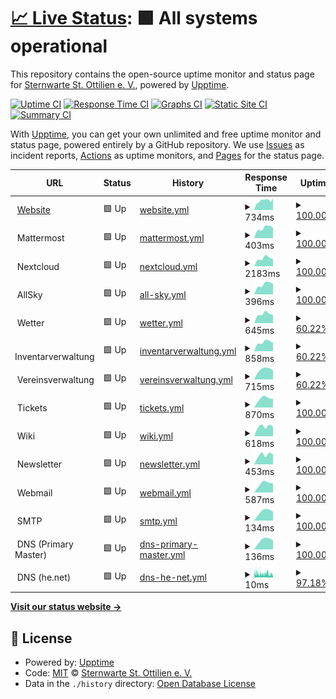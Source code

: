# [📈 Live Status](https://status.sternwarte-ottilien.de): <!--live status--> **🟩 All systems operational**

This repository contains the open-source uptime monitor and status page for [Sternwarte St. Ottilien e. V.](https://sternwarte-ottilien.de), powered by [Upptime](https://github.com/upptime/upptime).

[![Uptime CI](https://github.com/Sternwarte-St-Ottilien-e-V/status/workflows/Uptime%20CI/badge.svg)](https://github.com/Sternwarte-St-Ottilien-e-V/status/actions?query=workflow%3A%22Uptime+CI%22)
[![Response Time CI](https://github.com/Sternwarte-St-Ottilien-e-V/status/workflows/Response%20Time%20CI/badge.svg)](https://github.com/Sternwarte-St-Ottilien-e-V/status/actions?query=workflow%3A%22Response+Time+CI%22)
[![Graphs CI](https://github.com/Sternwarte-St-Ottilien-e-V/status/workflows/Graphs%20CI/badge.svg)](https://github.com/Sternwarte-St-Ottilien-e-V/status/actions?query=workflow%3A%22Graphs+CI%22)
[![Static Site CI](https://github.com/Sternwarte-St-Ottilien-e-V/status/workflows/Static%20Site%20CI/badge.svg)](https://github.com/Sternwarte-St-Ottilien-e-V/status/actions?query=workflow%3A%22Static+Site+CI%22)
[![Summary CI](https://github.com/Sternwarte-St-Ottilien-e-V/status/workflows/Summary%20CI/badge.svg)](https://github.com/Sternwarte-St-Ottilien-e-V/status/actions?query=workflow%3A%22Summary+CI%22)

With [Upptime](https://upptime.js.org), you can get your own unlimited and free uptime monitor and status page, powered entirely by a GitHub repository. We use [Issues](https://github.com/Sternwarte-St-Ottilien-e-V/status/issues) as incident reports, [Actions](https://github.com/Sternwarte-St-Ottilien-e-V/status/actions) as uptime monitors, and [Pages](https://status.sternwarte-ottilien.de) for the status page.

<!--start: status pages-->
<!-- This summary is generated by Upptime (https://github.com/upptime/upptime) -->
<!-- Do not edit this manually, your changes will be overwritten -->
<!-- prettier-ignore -->
| URL | Status | History | Response Time | Uptime |
| --- | ------ | ------- | ------------- | ------ |
| <img alt="" src="https://icons.duckduckgo.com/ip3/sternwarte-ottilien.de.ico" height="13"> [Website](https://sternwarte-ottilien.de) | 🟩 Up | [website.yml](https://github.com/Sternwarte-St-Ottilien-e-V/status/commits/HEAD/history/website.yml) | <details><summary><img alt="Response time graph" src="./graphs/website/response-time-week.png" height="20"> 734ms</summary><br><a href="https://status.sternwarte-ottilien.de/history/website"><img alt="Response time 906" src="https://img.shields.io/endpoint?url=https%3A%2F%2Fraw.githubusercontent.com%2FSternwarte-St-Ottilien-e-V%2Fstatus%2FHEAD%2Fapi%2Fwebsite%2Fresponse-time.json"></a><br><a href="https://status.sternwarte-ottilien.de/history/website"><img alt="24-hour response time 906" src="https://img.shields.io/endpoint?url=https%3A%2F%2Fraw.githubusercontent.com%2FSternwarte-St-Ottilien-e-V%2Fstatus%2FHEAD%2Fapi%2Fwebsite%2Fresponse-time-day.json"></a><br><a href="https://status.sternwarte-ottilien.de/history/website"><img alt="7-day response time 734" src="https://img.shields.io/endpoint?url=https%3A%2F%2Fraw.githubusercontent.com%2FSternwarte-St-Ottilien-e-V%2Fstatus%2FHEAD%2Fapi%2Fwebsite%2Fresponse-time-week.json"></a><br><a href="https://status.sternwarte-ottilien.de/history/website"><img alt="30-day response time 696" src="https://img.shields.io/endpoint?url=https%3A%2F%2Fraw.githubusercontent.com%2FSternwarte-St-Ottilien-e-V%2Fstatus%2FHEAD%2Fapi%2Fwebsite%2Fresponse-time-month.json"></a><br><a href="https://status.sternwarte-ottilien.de/history/website"><img alt="1-year response time 900" src="https://img.shields.io/endpoint?url=https%3A%2F%2Fraw.githubusercontent.com%2FSternwarte-St-Ottilien-e-V%2Fstatus%2FHEAD%2Fapi%2Fwebsite%2Fresponse-time-year.json"></a></details> | <details><summary><a href="https://status.sternwarte-ottilien.de/history/website">100.00%</a></summary><a href="https://status.sternwarte-ottilien.de/history/website"><img alt="All-time uptime 99.98%" src="https://img.shields.io/endpoint?url=https%3A%2F%2Fraw.githubusercontent.com%2FSternwarte-St-Ottilien-e-V%2Fstatus%2FHEAD%2Fapi%2Fwebsite%2Fuptime.json"></a><br><a href="https://status.sternwarte-ottilien.de/history/website"><img alt="24-hour uptime 100.00%" src="https://img.shields.io/endpoint?url=https%3A%2F%2Fraw.githubusercontent.com%2FSternwarte-St-Ottilien-e-V%2Fstatus%2FHEAD%2Fapi%2Fwebsite%2Fuptime-day.json"></a><br><a href="https://status.sternwarte-ottilien.de/history/website"><img alt="7-day uptime 100.00%" src="https://img.shields.io/endpoint?url=https%3A%2F%2Fraw.githubusercontent.com%2FSternwarte-St-Ottilien-e-V%2Fstatus%2FHEAD%2Fapi%2Fwebsite%2Fuptime-week.json"></a><br><a href="https://status.sternwarte-ottilien.de/history/website"><img alt="30-day uptime 100.00%" src="https://img.shields.io/endpoint?url=https%3A%2F%2Fraw.githubusercontent.com%2FSternwarte-St-Ottilien-e-V%2Fstatus%2FHEAD%2Fapi%2Fwebsite%2Fuptime-month.json"></a><br><a href="https://status.sternwarte-ottilien.de/history/website"><img alt="1-year uptime 99.97%" src="https://img.shields.io/endpoint?url=https%3A%2F%2Fraw.githubusercontent.com%2FSternwarte-St-Ottilien-e-V%2Fstatus%2FHEAD%2Fapi%2Fwebsite%2Fuptime-year.json"></a></details>
| <img alt="" src="https://icons.duckduckgo.com/ip3/null.ico" height="13"> Mattermost | 🟩 Up | [mattermost.yml](https://github.com/Sternwarte-St-Ottilien-e-V/status/commits/HEAD/history/mattermost.yml) | <details><summary><img alt="Response time graph" src="./graphs/mattermost/response-time-week.png" height="20"> 403ms</summary><br><a href="https://status.sternwarte-ottilien.de/history/mattermost"><img alt="Response time 498" src="https://img.shields.io/endpoint?url=https%3A%2F%2Fraw.githubusercontent.com%2FSternwarte-St-Ottilien-e-V%2Fstatus%2FHEAD%2Fapi%2Fmattermost%2Fresponse-time.json"></a><br><a href="https://status.sternwarte-ottilien.de/history/mattermost"><img alt="24-hour response time 0" src="https://img.shields.io/endpoint?url=https%3A%2F%2Fraw.githubusercontent.com%2FSternwarte-St-Ottilien-e-V%2Fstatus%2FHEAD%2Fapi%2Fmattermost%2Fresponse-time-day.json"></a><br><a href="https://status.sternwarte-ottilien.de/history/mattermost"><img alt="7-day response time 403" src="https://img.shields.io/endpoint?url=https%3A%2F%2Fraw.githubusercontent.com%2FSternwarte-St-Ottilien-e-V%2Fstatus%2FHEAD%2Fapi%2Fmattermost%2Fresponse-time-week.json"></a><br><a href="https://status.sternwarte-ottilien.de/history/mattermost"><img alt="30-day response time 431" src="https://img.shields.io/endpoint?url=https%3A%2F%2Fraw.githubusercontent.com%2FSternwarte-St-Ottilien-e-V%2Fstatus%2FHEAD%2Fapi%2Fmattermost%2Fresponse-time-month.json"></a><br><a href="https://status.sternwarte-ottilien.de/history/mattermost"><img alt="1-year response time 498" src="https://img.shields.io/endpoint?url=https%3A%2F%2Fraw.githubusercontent.com%2FSternwarte-St-Ottilien-e-V%2Fstatus%2FHEAD%2Fapi%2Fmattermost%2Fresponse-time-year.json"></a></details> | <details><summary><a href="https://status.sternwarte-ottilien.de/history/mattermost">100.00%</a></summary><a href="https://status.sternwarte-ottilien.de/history/mattermost"><img alt="All-time uptime 99.93%" src="https://img.shields.io/endpoint?url=https%3A%2F%2Fraw.githubusercontent.com%2FSternwarte-St-Ottilien-e-V%2Fstatus%2FHEAD%2Fapi%2Fmattermost%2Fuptime.json"></a><br><a href="https://status.sternwarte-ottilien.de/history/mattermost"><img alt="24-hour uptime 100.00%" src="https://img.shields.io/endpoint?url=https%3A%2F%2Fraw.githubusercontent.com%2FSternwarte-St-Ottilien-e-V%2Fstatus%2FHEAD%2Fapi%2Fmattermost%2Fuptime-day.json"></a><br><a href="https://status.sternwarte-ottilien.de/history/mattermost"><img alt="7-day uptime 100.00%" src="https://img.shields.io/endpoint?url=https%3A%2F%2Fraw.githubusercontent.com%2FSternwarte-St-Ottilien-e-V%2Fstatus%2FHEAD%2Fapi%2Fmattermost%2Fuptime-week.json"></a><br><a href="https://status.sternwarte-ottilien.de/history/mattermost"><img alt="30-day uptime 100.00%" src="https://img.shields.io/endpoint?url=https%3A%2F%2Fraw.githubusercontent.com%2FSternwarte-St-Ottilien-e-V%2Fstatus%2FHEAD%2Fapi%2Fmattermost%2Fuptime-month.json"></a><br><a href="https://status.sternwarte-ottilien.de/history/mattermost"><img alt="1-year uptime 99.93%" src="https://img.shields.io/endpoint?url=https%3A%2F%2Fraw.githubusercontent.com%2FSternwarte-St-Ottilien-e-V%2Fstatus%2FHEAD%2Fapi%2Fmattermost%2Fuptime-year.json"></a></details>
| <img alt="" src="https://icons.duckduckgo.com/ip3/null.ico" height="13"> Nextcloud | 🟩 Up | [nextcloud.yml](https://github.com/Sternwarte-St-Ottilien-e-V/status/commits/HEAD/history/nextcloud.yml) | <details><summary><img alt="Response time graph" src="./graphs/nextcloud/response-time-week.png" height="20"> 2183ms</summary><br><a href="https://status.sternwarte-ottilien.de/history/nextcloud"><img alt="Response time 2385" src="https://img.shields.io/endpoint?url=https%3A%2F%2Fraw.githubusercontent.com%2FSternwarte-St-Ottilien-e-V%2Fstatus%2FHEAD%2Fapi%2Fnextcloud%2Fresponse-time.json"></a><br><a href="https://status.sternwarte-ottilien.de/history/nextcloud"><img alt="24-hour response time 0" src="https://img.shields.io/endpoint?url=https%3A%2F%2Fraw.githubusercontent.com%2FSternwarte-St-Ottilien-e-V%2Fstatus%2FHEAD%2Fapi%2Fnextcloud%2Fresponse-time-day.json"></a><br><a href="https://status.sternwarte-ottilien.de/history/nextcloud"><img alt="7-day response time 2183" src="https://img.shields.io/endpoint?url=https%3A%2F%2Fraw.githubusercontent.com%2FSternwarte-St-Ottilien-e-V%2Fstatus%2FHEAD%2Fapi%2Fnextcloud%2Fresponse-time-week.json"></a><br><a href="https://status.sternwarte-ottilien.de/history/nextcloud"><img alt="30-day response time 2049" src="https://img.shields.io/endpoint?url=https%3A%2F%2Fraw.githubusercontent.com%2FSternwarte-St-Ottilien-e-V%2Fstatus%2FHEAD%2Fapi%2Fnextcloud%2Fresponse-time-month.json"></a><br><a href="https://status.sternwarte-ottilien.de/history/nextcloud"><img alt="1-year response time 2362" src="https://img.shields.io/endpoint?url=https%3A%2F%2Fraw.githubusercontent.com%2FSternwarte-St-Ottilien-e-V%2Fstatus%2FHEAD%2Fapi%2Fnextcloud%2Fresponse-time-year.json"></a></details> | <details><summary><a href="https://status.sternwarte-ottilien.de/history/nextcloud">100.00%</a></summary><a href="https://status.sternwarte-ottilien.de/history/nextcloud"><img alt="All-time uptime 99.60%" src="https://img.shields.io/endpoint?url=https%3A%2F%2Fraw.githubusercontent.com%2FSternwarte-St-Ottilien-e-V%2Fstatus%2FHEAD%2Fapi%2Fnextcloud%2Fuptime.json"></a><br><a href="https://status.sternwarte-ottilien.de/history/nextcloud"><img alt="24-hour uptime 100.00%" src="https://img.shields.io/endpoint?url=https%3A%2F%2Fraw.githubusercontent.com%2FSternwarte-St-Ottilien-e-V%2Fstatus%2FHEAD%2Fapi%2Fnextcloud%2Fuptime-day.json"></a><br><a href="https://status.sternwarte-ottilien.de/history/nextcloud"><img alt="7-day uptime 100.00%" src="https://img.shields.io/endpoint?url=https%3A%2F%2Fraw.githubusercontent.com%2FSternwarte-St-Ottilien-e-V%2Fstatus%2FHEAD%2Fapi%2Fnextcloud%2Fuptime-week.json"></a><br><a href="https://status.sternwarte-ottilien.de/history/nextcloud"><img alt="30-day uptime 100.00%" src="https://img.shields.io/endpoint?url=https%3A%2F%2Fraw.githubusercontent.com%2FSternwarte-St-Ottilien-e-V%2Fstatus%2FHEAD%2Fapi%2Fnextcloud%2Fuptime-month.json"></a><br><a href="https://status.sternwarte-ottilien.de/history/nextcloud"><img alt="1-year uptime 99.70%" src="https://img.shields.io/endpoint?url=https%3A%2F%2Fraw.githubusercontent.com%2FSternwarte-St-Ottilien-e-V%2Fstatus%2FHEAD%2Fapi%2Fnextcloud%2Fuptime-year.json"></a></details>
| <img alt="" src="https://icons.duckduckgo.com/ip3/null.ico" height="13"> AllSky | 🟩 Up | [all-sky.yml](https://github.com/Sternwarte-St-Ottilien-e-V/status/commits/HEAD/history/all-sky.yml) | <details><summary><img alt="Response time graph" src="./graphs/all-sky/response-time-week.png" height="20"> 396ms</summary><br><a href="https://status.sternwarte-ottilien.de/history/all-sky"><img alt="Response time 449" src="https://img.shields.io/endpoint?url=https%3A%2F%2Fraw.githubusercontent.com%2FSternwarte-St-Ottilien-e-V%2Fstatus%2FHEAD%2Fapi%2Fall-sky%2Fresponse-time.json"></a><br><a href="https://status.sternwarte-ottilien.de/history/all-sky"><img alt="24-hour response time 0" src="https://img.shields.io/endpoint?url=https%3A%2F%2Fraw.githubusercontent.com%2FSternwarte-St-Ottilien-e-V%2Fstatus%2FHEAD%2Fapi%2Fall-sky%2Fresponse-time-day.json"></a><br><a href="https://status.sternwarte-ottilien.de/history/all-sky"><img alt="7-day response time 396" src="https://img.shields.io/endpoint?url=https%3A%2F%2Fraw.githubusercontent.com%2FSternwarte-St-Ottilien-e-V%2Fstatus%2FHEAD%2Fapi%2Fall-sky%2Fresponse-time-week.json"></a><br><a href="https://status.sternwarte-ottilien.de/history/all-sky"><img alt="30-day response time 428" src="https://img.shields.io/endpoint?url=https%3A%2F%2Fraw.githubusercontent.com%2FSternwarte-St-Ottilien-e-V%2Fstatus%2FHEAD%2Fapi%2Fall-sky%2Fresponse-time-month.json"></a><br><a href="https://status.sternwarte-ottilien.de/history/all-sky"><img alt="1-year response time 449" src="https://img.shields.io/endpoint?url=https%3A%2F%2Fraw.githubusercontent.com%2FSternwarte-St-Ottilien-e-V%2Fstatus%2FHEAD%2Fapi%2Fall-sky%2Fresponse-time-year.json"></a></details> | <details><summary><a href="https://status.sternwarte-ottilien.de/history/all-sky">100.00%</a></summary><a href="https://status.sternwarte-ottilien.de/history/all-sky"><img alt="All-time uptime 99.98%" src="https://img.shields.io/endpoint?url=https%3A%2F%2Fraw.githubusercontent.com%2FSternwarte-St-Ottilien-e-V%2Fstatus%2FHEAD%2Fapi%2Fall-sky%2Fuptime.json"></a><br><a href="https://status.sternwarte-ottilien.de/history/all-sky"><img alt="24-hour uptime 100.00%" src="https://img.shields.io/endpoint?url=https%3A%2F%2Fraw.githubusercontent.com%2FSternwarte-St-Ottilien-e-V%2Fstatus%2FHEAD%2Fapi%2Fall-sky%2Fuptime-day.json"></a><br><a href="https://status.sternwarte-ottilien.de/history/all-sky"><img alt="7-day uptime 100.00%" src="https://img.shields.io/endpoint?url=https%3A%2F%2Fraw.githubusercontent.com%2FSternwarte-St-Ottilien-e-V%2Fstatus%2FHEAD%2Fapi%2Fall-sky%2Fuptime-week.json"></a><br><a href="https://status.sternwarte-ottilien.de/history/all-sky"><img alt="30-day uptime 100.00%" src="https://img.shields.io/endpoint?url=https%3A%2F%2Fraw.githubusercontent.com%2FSternwarte-St-Ottilien-e-V%2Fstatus%2FHEAD%2Fapi%2Fall-sky%2Fuptime-month.json"></a><br><a href="https://status.sternwarte-ottilien.de/history/all-sky"><img alt="1-year uptime 99.97%" src="https://img.shields.io/endpoint?url=https%3A%2F%2Fraw.githubusercontent.com%2FSternwarte-St-Ottilien-e-V%2Fstatus%2FHEAD%2Fapi%2Fall-sky%2Fuptime-year.json"></a></details>
| <img alt="" src="https://icons.duckduckgo.com/ip3/null.ico" height="13"> Wetter | 🟩 Up | [wetter.yml](https://github.com/Sternwarte-St-Ottilien-e-V/status/commits/HEAD/history/wetter.yml) | <details><summary><img alt="Response time graph" src="./graphs/wetter/response-time-week.png" height="20"> 645ms</summary><br><a href="https://status.sternwarte-ottilien.de/history/wetter"><img alt="Response time 594" src="https://img.shields.io/endpoint?url=https%3A%2F%2Fraw.githubusercontent.com%2FSternwarte-St-Ottilien-e-V%2Fstatus%2FHEAD%2Fapi%2Fwetter%2Fresponse-time.json"></a><br><a href="https://status.sternwarte-ottilien.de/history/wetter"><img alt="24-hour response time 0" src="https://img.shields.io/endpoint?url=https%3A%2F%2Fraw.githubusercontent.com%2FSternwarte-St-Ottilien-e-V%2Fstatus%2FHEAD%2Fapi%2Fwetter%2Fresponse-time-day.json"></a><br><a href="https://status.sternwarte-ottilien.de/history/wetter"><img alt="7-day response time 645" src="https://img.shields.io/endpoint?url=https%3A%2F%2Fraw.githubusercontent.com%2FSternwarte-St-Ottilien-e-V%2Fstatus%2FHEAD%2Fapi%2Fwetter%2Fresponse-time-week.json"></a><br><a href="https://status.sternwarte-ottilien.de/history/wetter"><img alt="30-day response time 691" src="https://img.shields.io/endpoint?url=https%3A%2F%2Fraw.githubusercontent.com%2FSternwarte-St-Ottilien-e-V%2Fstatus%2FHEAD%2Fapi%2Fwetter%2Fresponse-time-month.json"></a><br><a href="https://status.sternwarte-ottilien.de/history/wetter"><img alt="1-year response time 668" src="https://img.shields.io/endpoint?url=https%3A%2F%2Fraw.githubusercontent.com%2FSternwarte-St-Ottilien-e-V%2Fstatus%2FHEAD%2Fapi%2Fwetter%2Fresponse-time-year.json"></a></details> | <details><summary><a href="https://status.sternwarte-ottilien.de/history/wetter">60.22%</a></summary><a href="https://status.sternwarte-ottilien.de/history/wetter"><img alt="All-time uptime 99.50%" src="https://img.shields.io/endpoint?url=https%3A%2F%2Fraw.githubusercontent.com%2FSternwarte-St-Ottilien-e-V%2Fstatus%2FHEAD%2Fapi%2Fwetter%2Fuptime.json"></a><br><a href="https://status.sternwarte-ottilien.de/history/wetter"><img alt="24-hour uptime 0.00%" src="https://img.shields.io/endpoint?url=https%3A%2F%2Fraw.githubusercontent.com%2FSternwarte-St-Ottilien-e-V%2Fstatus%2FHEAD%2Fapi%2Fwetter%2Fuptime-day.json"></a><br><a href="https://status.sternwarte-ottilien.de/history/wetter"><img alt="7-day uptime 60.22%" src="https://img.shields.io/endpoint?url=https%3A%2F%2Fraw.githubusercontent.com%2FSternwarte-St-Ottilien-e-V%2Fstatus%2FHEAD%2Fapi%2Fwetter%2Fuptime-week.json"></a><br><a href="https://status.sternwarte-ottilien.de/history/wetter"><img alt="30-day uptime 90.85%" src="https://img.shields.io/endpoint?url=https%3A%2F%2Fraw.githubusercontent.com%2FSternwarte-St-Ottilien-e-V%2Fstatus%2FHEAD%2Fapi%2Fwetter%2Fuptime-month.json"></a><br><a href="https://status.sternwarte-ottilien.de/history/wetter"><img alt="1-year uptime 99.21%" src="https://img.shields.io/endpoint?url=https%3A%2F%2Fraw.githubusercontent.com%2FSternwarte-St-Ottilien-e-V%2Fstatus%2FHEAD%2Fapi%2Fwetter%2Fuptime-year.json"></a></details>
| <img alt="" src="https://icons.duckduckgo.com/ip3/null.ico" height="13"> Inventarverwaltung | 🟩 Up | [inventarverwaltung.yml](https://github.com/Sternwarte-St-Ottilien-e-V/status/commits/HEAD/history/inventarverwaltung.yml) | <details><summary><img alt="Response time graph" src="./graphs/inventarverwaltung/response-time-week.png" height="20"> 858ms</summary><br><a href="https://status.sternwarte-ottilien.de/history/inventarverwaltung"><img alt="Response time 1249" src="https://img.shields.io/endpoint?url=https%3A%2F%2Fraw.githubusercontent.com%2FSternwarte-St-Ottilien-e-V%2Fstatus%2FHEAD%2Fapi%2Finventarverwaltung%2Fresponse-time.json"></a><br><a href="https://status.sternwarte-ottilien.de/history/inventarverwaltung"><img alt="24-hour response time 0" src="https://img.shields.io/endpoint?url=https%3A%2F%2Fraw.githubusercontent.com%2FSternwarte-St-Ottilien-e-V%2Fstatus%2FHEAD%2Fapi%2Finventarverwaltung%2Fresponse-time-day.json"></a><br><a href="https://status.sternwarte-ottilien.de/history/inventarverwaltung"><img alt="7-day response time 858" src="https://img.shields.io/endpoint?url=https%3A%2F%2Fraw.githubusercontent.com%2FSternwarte-St-Ottilien-e-V%2Fstatus%2FHEAD%2Fapi%2Finventarverwaltung%2Fresponse-time-week.json"></a><br><a href="https://status.sternwarte-ottilien.de/history/inventarverwaltung"><img alt="30-day response time 869" src="https://img.shields.io/endpoint?url=https%3A%2F%2Fraw.githubusercontent.com%2FSternwarte-St-Ottilien-e-V%2Fstatus%2FHEAD%2Fapi%2Finventarverwaltung%2Fresponse-time-month.json"></a><br><a href="https://status.sternwarte-ottilien.de/history/inventarverwaltung"><img alt="1-year response time 1176" src="https://img.shields.io/endpoint?url=https%3A%2F%2Fraw.githubusercontent.com%2FSternwarte-St-Ottilien-e-V%2Fstatus%2FHEAD%2Fapi%2Finventarverwaltung%2Fresponse-time-year.json"></a></details> | <details><summary><a href="https://status.sternwarte-ottilien.de/history/inventarverwaltung">60.22%</a></summary><a href="https://status.sternwarte-ottilien.de/history/inventarverwaltung"><img alt="All-time uptime 99.29%" src="https://img.shields.io/endpoint?url=https%3A%2F%2Fraw.githubusercontent.com%2FSternwarte-St-Ottilien-e-V%2Fstatus%2FHEAD%2Fapi%2Finventarverwaltung%2Fuptime.json"></a><br><a href="https://status.sternwarte-ottilien.de/history/inventarverwaltung"><img alt="24-hour uptime 0.00%" src="https://img.shields.io/endpoint?url=https%3A%2F%2Fraw.githubusercontent.com%2FSternwarte-St-Ottilien-e-V%2Fstatus%2FHEAD%2Fapi%2Finventarverwaltung%2Fuptime-day.json"></a><br><a href="https://status.sternwarte-ottilien.de/history/inventarverwaltung"><img alt="7-day uptime 60.22%" src="https://img.shields.io/endpoint?url=https%3A%2F%2Fraw.githubusercontent.com%2FSternwarte-St-Ottilien-e-V%2Fstatus%2FHEAD%2Fapi%2Finventarverwaltung%2Fuptime-week.json"></a><br><a href="https://status.sternwarte-ottilien.de/history/inventarverwaltung"><img alt="30-day uptime 90.85%" src="https://img.shields.io/endpoint?url=https%3A%2F%2Fraw.githubusercontent.com%2FSternwarte-St-Ottilien-e-V%2Fstatus%2FHEAD%2Fapi%2Finventarverwaltung%2Fuptime-month.json"></a><br><a href="https://status.sternwarte-ottilien.de/history/inventarverwaltung"><img alt="1-year uptime 99.21%" src="https://img.shields.io/endpoint?url=https%3A%2F%2Fraw.githubusercontent.com%2FSternwarte-St-Ottilien-e-V%2Fstatus%2FHEAD%2Fapi%2Finventarverwaltung%2Fuptime-year.json"></a></details>
| <img alt="" src="https://icons.duckduckgo.com/ip3/null.ico" height="13"> Vereinsverwaltung | 🟩 Up | [vereinsverwaltung.yml](https://github.com/Sternwarte-St-Ottilien-e-V/status/commits/HEAD/history/vereinsverwaltung.yml) | <details><summary><img alt="Response time graph" src="./graphs/vereinsverwaltung/response-time-week.png" height="20"> 715ms</summary><br><a href="https://status.sternwarte-ottilien.de/history/vereinsverwaltung"><img alt="Response time 836" src="https://img.shields.io/endpoint?url=https%3A%2F%2Fraw.githubusercontent.com%2FSternwarte-St-Ottilien-e-V%2Fstatus%2FHEAD%2Fapi%2Fvereinsverwaltung%2Fresponse-time.json"></a><br><a href="https://status.sternwarte-ottilien.de/history/vereinsverwaltung"><img alt="24-hour response time 0" src="https://img.shields.io/endpoint?url=https%3A%2F%2Fraw.githubusercontent.com%2FSternwarte-St-Ottilien-e-V%2Fstatus%2FHEAD%2Fapi%2Fvereinsverwaltung%2Fresponse-time-day.json"></a><br><a href="https://status.sternwarte-ottilien.de/history/vereinsverwaltung"><img alt="7-day response time 715" src="https://img.shields.io/endpoint?url=https%3A%2F%2Fraw.githubusercontent.com%2FSternwarte-St-Ottilien-e-V%2Fstatus%2FHEAD%2Fapi%2Fvereinsverwaltung%2Fresponse-time-week.json"></a><br><a href="https://status.sternwarte-ottilien.de/history/vereinsverwaltung"><img alt="30-day response time 676" src="https://img.shields.io/endpoint?url=https%3A%2F%2Fraw.githubusercontent.com%2FSternwarte-St-Ottilien-e-V%2Fstatus%2FHEAD%2Fapi%2Fvereinsverwaltung%2Fresponse-time-month.json"></a><br><a href="https://status.sternwarte-ottilien.de/history/vereinsverwaltung"><img alt="1-year response time 795" src="https://img.shields.io/endpoint?url=https%3A%2F%2Fraw.githubusercontent.com%2FSternwarte-St-Ottilien-e-V%2Fstatus%2FHEAD%2Fapi%2Fvereinsverwaltung%2Fresponse-time-year.json"></a></details> | <details><summary><a href="https://status.sternwarte-ottilien.de/history/vereinsverwaltung">60.22%</a></summary><a href="https://status.sternwarte-ottilien.de/history/vereinsverwaltung"><img alt="All-time uptime 99.27%" src="https://img.shields.io/endpoint?url=https%3A%2F%2Fraw.githubusercontent.com%2FSternwarte-St-Ottilien-e-V%2Fstatus%2FHEAD%2Fapi%2Fvereinsverwaltung%2Fuptime.json"></a><br><a href="https://status.sternwarte-ottilien.de/history/vereinsverwaltung"><img alt="24-hour uptime 0.00%" src="https://img.shields.io/endpoint?url=https%3A%2F%2Fraw.githubusercontent.com%2FSternwarte-St-Ottilien-e-V%2Fstatus%2FHEAD%2Fapi%2Fvereinsverwaltung%2Fuptime-day.json"></a><br><a href="https://status.sternwarte-ottilien.de/history/vereinsverwaltung"><img alt="7-day uptime 60.22%" src="https://img.shields.io/endpoint?url=https%3A%2F%2Fraw.githubusercontent.com%2FSternwarte-St-Ottilien-e-V%2Fstatus%2FHEAD%2Fapi%2Fvereinsverwaltung%2Fuptime-week.json"></a><br><a href="https://status.sternwarte-ottilien.de/history/vereinsverwaltung"><img alt="30-day uptime 90.85%" src="https://img.shields.io/endpoint?url=https%3A%2F%2Fraw.githubusercontent.com%2FSternwarte-St-Ottilien-e-V%2Fstatus%2FHEAD%2Fapi%2Fvereinsverwaltung%2Fuptime-month.json"></a><br><a href="https://status.sternwarte-ottilien.de/history/vereinsverwaltung"><img alt="1-year uptime 99.11%" src="https://img.shields.io/endpoint?url=https%3A%2F%2Fraw.githubusercontent.com%2FSternwarte-St-Ottilien-e-V%2Fstatus%2FHEAD%2Fapi%2Fvereinsverwaltung%2Fuptime-year.json"></a></details>
| <img alt="" src="https://icons.duckduckgo.com/ip3/null.ico" height="13"> Tickets | 🟩 Up | [tickets.yml](https://github.com/Sternwarte-St-Ottilien-e-V/status/commits/HEAD/history/tickets.yml) | <details><summary><img alt="Response time graph" src="./graphs/tickets/response-time-week.png" height="20"> 870ms</summary><br><a href="https://status.sternwarte-ottilien.de/history/tickets"><img alt="Response time 914" src="https://img.shields.io/endpoint?url=https%3A%2F%2Fraw.githubusercontent.com%2FSternwarte-St-Ottilien-e-V%2Fstatus%2FHEAD%2Fapi%2Ftickets%2Fresponse-time.json"></a><br><a href="https://status.sternwarte-ottilien.de/history/tickets"><img alt="24-hour response time 0" src="https://img.shields.io/endpoint?url=https%3A%2F%2Fraw.githubusercontent.com%2FSternwarte-St-Ottilien-e-V%2Fstatus%2FHEAD%2Fapi%2Ftickets%2Fresponse-time-day.json"></a><br><a href="https://status.sternwarte-ottilien.de/history/tickets"><img alt="7-day response time 870" src="https://img.shields.io/endpoint?url=https%3A%2F%2Fraw.githubusercontent.com%2FSternwarte-St-Ottilien-e-V%2Fstatus%2FHEAD%2Fapi%2Ftickets%2Fresponse-time-week.json"></a><br><a href="https://status.sternwarte-ottilien.de/history/tickets"><img alt="30-day response time 875" src="https://img.shields.io/endpoint?url=https%3A%2F%2Fraw.githubusercontent.com%2FSternwarte-St-Ottilien-e-V%2Fstatus%2FHEAD%2Fapi%2Ftickets%2Fresponse-time-month.json"></a><br><a href="https://status.sternwarte-ottilien.de/history/tickets"><img alt="1-year response time 807" src="https://img.shields.io/endpoint?url=https%3A%2F%2Fraw.githubusercontent.com%2FSternwarte-St-Ottilien-e-V%2Fstatus%2FHEAD%2Fapi%2Ftickets%2Fresponse-time-year.json"></a></details> | <details><summary><a href="https://status.sternwarte-ottilien.de/history/tickets">100.00%</a></summary><a href="https://status.sternwarte-ottilien.de/history/tickets"><img alt="All-time uptime 99.94%" src="https://img.shields.io/endpoint?url=https%3A%2F%2Fraw.githubusercontent.com%2FSternwarte-St-Ottilien-e-V%2Fstatus%2FHEAD%2Fapi%2Ftickets%2Fuptime.json"></a><br><a href="https://status.sternwarte-ottilien.de/history/tickets"><img alt="24-hour uptime 100.00%" src="https://img.shields.io/endpoint?url=https%3A%2F%2Fraw.githubusercontent.com%2FSternwarte-St-Ottilien-e-V%2Fstatus%2FHEAD%2Fapi%2Ftickets%2Fuptime-day.json"></a><br><a href="https://status.sternwarte-ottilien.de/history/tickets"><img alt="7-day uptime 100.00%" src="https://img.shields.io/endpoint?url=https%3A%2F%2Fraw.githubusercontent.com%2FSternwarte-St-Ottilien-e-V%2Fstatus%2FHEAD%2Fapi%2Ftickets%2Fuptime-week.json"></a><br><a href="https://status.sternwarte-ottilien.de/history/tickets"><img alt="30-day uptime 100.00%" src="https://img.shields.io/endpoint?url=https%3A%2F%2Fraw.githubusercontent.com%2FSternwarte-St-Ottilien-e-V%2Fstatus%2FHEAD%2Fapi%2Ftickets%2Fuptime-month.json"></a><br><a href="https://status.sternwarte-ottilien.de/history/tickets"><img alt="1-year uptime 99.92%" src="https://img.shields.io/endpoint?url=https%3A%2F%2Fraw.githubusercontent.com%2FSternwarte-St-Ottilien-e-V%2Fstatus%2FHEAD%2Fapi%2Ftickets%2Fuptime-year.json"></a></details>
| <img alt="" src="https://icons.duckduckgo.com/ip3/null.ico" height="13"> Wiki | 🟩 Up | [wiki.yml](https://github.com/Sternwarte-St-Ottilien-e-V/status/commits/HEAD/history/wiki.yml) | <details><summary><img alt="Response time graph" src="./graphs/wiki/response-time-week.png" height="20"> 618ms</summary><br><a href="https://status.sternwarte-ottilien.de/history/wiki"><img alt="Response time 1071" src="https://img.shields.io/endpoint?url=https%3A%2F%2Fraw.githubusercontent.com%2FSternwarte-St-Ottilien-e-V%2Fstatus%2FHEAD%2Fapi%2Fwiki%2Fresponse-time.json"></a><br><a href="https://status.sternwarte-ottilien.de/history/wiki"><img alt="24-hour response time 0" src="https://img.shields.io/endpoint?url=https%3A%2F%2Fraw.githubusercontent.com%2FSternwarte-St-Ottilien-e-V%2Fstatus%2FHEAD%2Fapi%2Fwiki%2Fresponse-time-day.json"></a><br><a href="https://status.sternwarte-ottilien.de/history/wiki"><img alt="7-day response time 618" src="https://img.shields.io/endpoint?url=https%3A%2F%2Fraw.githubusercontent.com%2FSternwarte-St-Ottilien-e-V%2Fstatus%2FHEAD%2Fapi%2Fwiki%2Fresponse-time-week.json"></a><br><a href="https://status.sternwarte-ottilien.de/history/wiki"><img alt="30-day response time 634" src="https://img.shields.io/endpoint?url=https%3A%2F%2Fraw.githubusercontent.com%2FSternwarte-St-Ottilien-e-V%2Fstatus%2FHEAD%2Fapi%2Fwiki%2Fresponse-time-month.json"></a><br><a href="https://status.sternwarte-ottilien.de/history/wiki"><img alt="1-year response time 948" src="https://img.shields.io/endpoint?url=https%3A%2F%2Fraw.githubusercontent.com%2FSternwarte-St-Ottilien-e-V%2Fstatus%2FHEAD%2Fapi%2Fwiki%2Fresponse-time-year.json"></a></details> | <details><summary><a href="https://status.sternwarte-ottilien.de/history/wiki">100.00%</a></summary><a href="https://status.sternwarte-ottilien.de/history/wiki"><img alt="All-time uptime 99.77%" src="https://img.shields.io/endpoint?url=https%3A%2F%2Fraw.githubusercontent.com%2FSternwarte-St-Ottilien-e-V%2Fstatus%2FHEAD%2Fapi%2Fwiki%2Fuptime.json"></a><br><a href="https://status.sternwarte-ottilien.de/history/wiki"><img alt="24-hour uptime 100.00%" src="https://img.shields.io/endpoint?url=https%3A%2F%2Fraw.githubusercontent.com%2FSternwarte-St-Ottilien-e-V%2Fstatus%2FHEAD%2Fapi%2Fwiki%2Fuptime-day.json"></a><br><a href="https://status.sternwarte-ottilien.de/history/wiki"><img alt="7-day uptime 100.00%" src="https://img.shields.io/endpoint?url=https%3A%2F%2Fraw.githubusercontent.com%2FSternwarte-St-Ottilien-e-V%2Fstatus%2FHEAD%2Fapi%2Fwiki%2Fuptime-week.json"></a><br><a href="https://status.sternwarte-ottilien.de/history/wiki"><img alt="30-day uptime 100.00%" src="https://img.shields.io/endpoint?url=https%3A%2F%2Fraw.githubusercontent.com%2FSternwarte-St-Ottilien-e-V%2Fstatus%2FHEAD%2Fapi%2Fwiki%2Fuptime-month.json"></a><br><a href="https://status.sternwarte-ottilien.de/history/wiki"><img alt="1-year uptime 99.97%" src="https://img.shields.io/endpoint?url=https%3A%2F%2Fraw.githubusercontent.com%2FSternwarte-St-Ottilien-e-V%2Fstatus%2FHEAD%2Fapi%2Fwiki%2Fuptime-year.json"></a></details>
| <img alt="" src="https://icons.duckduckgo.com/ip3/null.ico" height="13"> Newsletter | 🟩 Up | [newsletter.yml](https://github.com/Sternwarte-St-Ottilien-e-V/status/commits/HEAD/history/newsletter.yml) | <details><summary><img alt="Response time graph" src="./graphs/newsletter/response-time-week.png" height="20"> 453ms</summary><br><a href="https://status.sternwarte-ottilien.de/history/newsletter"><img alt="Response time 541" src="https://img.shields.io/endpoint?url=https%3A%2F%2Fraw.githubusercontent.com%2FSternwarte-St-Ottilien-e-V%2Fstatus%2FHEAD%2Fapi%2Fnewsletter%2Fresponse-time.json"></a><br><a href="https://status.sternwarte-ottilien.de/history/newsletter"><img alt="24-hour response time 0" src="https://img.shields.io/endpoint?url=https%3A%2F%2Fraw.githubusercontent.com%2FSternwarte-St-Ottilien-e-V%2Fstatus%2FHEAD%2Fapi%2Fnewsletter%2Fresponse-time-day.json"></a><br><a href="https://status.sternwarte-ottilien.de/history/newsletter"><img alt="7-day response time 453" src="https://img.shields.io/endpoint?url=https%3A%2F%2Fraw.githubusercontent.com%2FSternwarte-St-Ottilien-e-V%2Fstatus%2FHEAD%2Fapi%2Fnewsletter%2Fresponse-time-week.json"></a><br><a href="https://status.sternwarte-ottilien.de/history/newsletter"><img alt="30-day response time 475" src="https://img.shields.io/endpoint?url=https%3A%2F%2Fraw.githubusercontent.com%2FSternwarte-St-Ottilien-e-V%2Fstatus%2FHEAD%2Fapi%2Fnewsletter%2Fresponse-time-month.json"></a><br><a href="https://status.sternwarte-ottilien.de/history/newsletter"><img alt="1-year response time 519" src="https://img.shields.io/endpoint?url=https%3A%2F%2Fraw.githubusercontent.com%2FSternwarte-St-Ottilien-e-V%2Fstatus%2FHEAD%2Fapi%2Fnewsletter%2Fresponse-time-year.json"></a></details> | <details><summary><a href="https://status.sternwarte-ottilien.de/history/newsletter">100.00%</a></summary><a href="https://status.sternwarte-ottilien.de/history/newsletter"><img alt="All-time uptime 99.90%" src="https://img.shields.io/endpoint?url=https%3A%2F%2Fraw.githubusercontent.com%2FSternwarte-St-Ottilien-e-V%2Fstatus%2FHEAD%2Fapi%2Fnewsletter%2Fuptime.json"></a><br><a href="https://status.sternwarte-ottilien.de/history/newsletter"><img alt="24-hour uptime 100.00%" src="https://img.shields.io/endpoint?url=https%3A%2F%2Fraw.githubusercontent.com%2FSternwarte-St-Ottilien-e-V%2Fstatus%2FHEAD%2Fapi%2Fnewsletter%2Fuptime-day.json"></a><br><a href="https://status.sternwarte-ottilien.de/history/newsletter"><img alt="7-day uptime 100.00%" src="https://img.shields.io/endpoint?url=https%3A%2F%2Fraw.githubusercontent.com%2FSternwarte-St-Ottilien-e-V%2Fstatus%2FHEAD%2Fapi%2Fnewsletter%2Fuptime-week.json"></a><br><a href="https://status.sternwarte-ottilien.de/history/newsletter"><img alt="30-day uptime 100.00%" src="https://img.shields.io/endpoint?url=https%3A%2F%2Fraw.githubusercontent.com%2FSternwarte-St-Ottilien-e-V%2Fstatus%2FHEAD%2Fapi%2Fnewsletter%2Fuptime-month.json"></a><br><a href="https://status.sternwarte-ottilien.de/history/newsletter"><img alt="1-year uptime 99.97%" src="https://img.shields.io/endpoint?url=https%3A%2F%2Fraw.githubusercontent.com%2FSternwarte-St-Ottilien-e-V%2Fstatus%2FHEAD%2Fapi%2Fnewsletter%2Fuptime-year.json"></a></details>
| <img alt="" src="https://icons.duckduckgo.com/ip3/null.ico" height="13"> Webmail | 🟩 Up | [webmail.yml](https://github.com/Sternwarte-St-Ottilien-e-V/status/commits/HEAD/history/webmail.yml) | <details><summary><img alt="Response time graph" src="./graphs/webmail/response-time-week.png" height="20"> 587ms</summary><br><a href="https://status.sternwarte-ottilien.de/history/webmail"><img alt="Response time 558" src="https://img.shields.io/endpoint?url=https%3A%2F%2Fraw.githubusercontent.com%2FSternwarte-St-Ottilien-e-V%2Fstatus%2FHEAD%2Fapi%2Fwebmail%2Fresponse-time.json"></a><br><a href="https://status.sternwarte-ottilien.de/history/webmail"><img alt="24-hour response time 0" src="https://img.shields.io/endpoint?url=https%3A%2F%2Fraw.githubusercontent.com%2FSternwarte-St-Ottilien-e-V%2Fstatus%2FHEAD%2Fapi%2Fwebmail%2Fresponse-time-day.json"></a><br><a href="https://status.sternwarte-ottilien.de/history/webmail"><img alt="7-day response time 587" src="https://img.shields.io/endpoint?url=https%3A%2F%2Fraw.githubusercontent.com%2FSternwarte-St-Ottilien-e-V%2Fstatus%2FHEAD%2Fapi%2Fwebmail%2Fresponse-time-week.json"></a><br><a href="https://status.sternwarte-ottilien.de/history/webmail"><img alt="30-day response time 557" src="https://img.shields.io/endpoint?url=https%3A%2F%2Fraw.githubusercontent.com%2FSternwarte-St-Ottilien-e-V%2Fstatus%2FHEAD%2Fapi%2Fwebmail%2Fresponse-time-month.json"></a><br><a href="https://status.sternwarte-ottilien.de/history/webmail"><img alt="1-year response time 555" src="https://img.shields.io/endpoint?url=https%3A%2F%2Fraw.githubusercontent.com%2FSternwarte-St-Ottilien-e-V%2Fstatus%2FHEAD%2Fapi%2Fwebmail%2Fresponse-time-year.json"></a></details> | <details><summary><a href="https://status.sternwarte-ottilien.de/history/webmail">100.00%</a></summary><a href="https://status.sternwarte-ottilien.de/history/webmail"><img alt="All-time uptime 99.96%" src="https://img.shields.io/endpoint?url=https%3A%2F%2Fraw.githubusercontent.com%2FSternwarte-St-Ottilien-e-V%2Fstatus%2FHEAD%2Fapi%2Fwebmail%2Fuptime.json"></a><br><a href="https://status.sternwarte-ottilien.de/history/webmail"><img alt="24-hour uptime 100.00%" src="https://img.shields.io/endpoint?url=https%3A%2F%2Fraw.githubusercontent.com%2FSternwarte-St-Ottilien-e-V%2Fstatus%2FHEAD%2Fapi%2Fwebmail%2Fuptime-day.json"></a><br><a href="https://status.sternwarte-ottilien.de/history/webmail"><img alt="7-day uptime 100.00%" src="https://img.shields.io/endpoint?url=https%3A%2F%2Fraw.githubusercontent.com%2FSternwarte-St-Ottilien-e-V%2Fstatus%2FHEAD%2Fapi%2Fwebmail%2Fuptime-week.json"></a><br><a href="https://status.sternwarte-ottilien.de/history/webmail"><img alt="30-day uptime 100.00%" src="https://img.shields.io/endpoint?url=https%3A%2F%2Fraw.githubusercontent.com%2FSternwarte-St-Ottilien-e-V%2Fstatus%2FHEAD%2Fapi%2Fwebmail%2Fuptime-month.json"></a><br><a href="https://status.sternwarte-ottilien.de/history/webmail"><img alt="1-year uptime 99.93%" src="https://img.shields.io/endpoint?url=https%3A%2F%2Fraw.githubusercontent.com%2FSternwarte-St-Ottilien-e-V%2Fstatus%2FHEAD%2Fapi%2Fwebmail%2Fuptime-year.json"></a></details>
| <img alt="" src="https://icons.duckduckgo.com/ip3/null.ico" height="13"> SMTP | 🟩 Up | [smtp.yml](https://github.com/Sternwarte-St-Ottilien-e-V/status/commits/HEAD/history/smtp.yml) | <details><summary><img alt="Response time graph" src="./graphs/smtp/response-time-week.png" height="20"> 134ms</summary><br><a href="https://status.sternwarte-ottilien.de/history/smtp"><img alt="Response time 125" src="https://img.shields.io/endpoint?url=https%3A%2F%2Fraw.githubusercontent.com%2FSternwarte-St-Ottilien-e-V%2Fstatus%2FHEAD%2Fapi%2Fsmtp%2Fresponse-time.json"></a><br><a href="https://status.sternwarte-ottilien.de/history/smtp"><img alt="24-hour response time 0" src="https://img.shields.io/endpoint?url=https%3A%2F%2Fraw.githubusercontent.com%2FSternwarte-St-Ottilien-e-V%2Fstatus%2FHEAD%2Fapi%2Fsmtp%2Fresponse-time-day.json"></a><br><a href="https://status.sternwarte-ottilien.de/history/smtp"><img alt="7-day response time 134" src="https://img.shields.io/endpoint?url=https%3A%2F%2Fraw.githubusercontent.com%2FSternwarte-St-Ottilien-e-V%2Fstatus%2FHEAD%2Fapi%2Fsmtp%2Fresponse-time-week.json"></a><br><a href="https://status.sternwarte-ottilien.de/history/smtp"><img alt="30-day response time 123" src="https://img.shields.io/endpoint?url=https%3A%2F%2Fraw.githubusercontent.com%2FSternwarte-St-Ottilien-e-V%2Fstatus%2FHEAD%2Fapi%2Fsmtp%2Fresponse-time-month.json"></a><br><a href="https://status.sternwarte-ottilien.de/history/smtp"><img alt="1-year response time 123" src="https://img.shields.io/endpoint?url=https%3A%2F%2Fraw.githubusercontent.com%2FSternwarte-St-Ottilien-e-V%2Fstatus%2FHEAD%2Fapi%2Fsmtp%2Fresponse-time-year.json"></a></details> | <details><summary><a href="https://status.sternwarte-ottilien.de/history/smtp">100.00%</a></summary><a href="https://status.sternwarte-ottilien.de/history/smtp"><img alt="All-time uptime 99.98%" src="https://img.shields.io/endpoint?url=https%3A%2F%2Fraw.githubusercontent.com%2FSternwarte-St-Ottilien-e-V%2Fstatus%2FHEAD%2Fapi%2Fsmtp%2Fuptime.json"></a><br><a href="https://status.sternwarte-ottilien.de/history/smtp"><img alt="24-hour uptime 100.00%" src="https://img.shields.io/endpoint?url=https%3A%2F%2Fraw.githubusercontent.com%2FSternwarte-St-Ottilien-e-V%2Fstatus%2FHEAD%2Fapi%2Fsmtp%2Fuptime-day.json"></a><br><a href="https://status.sternwarte-ottilien.de/history/smtp"><img alt="7-day uptime 100.00%" src="https://img.shields.io/endpoint?url=https%3A%2F%2Fraw.githubusercontent.com%2FSternwarte-St-Ottilien-e-V%2Fstatus%2FHEAD%2Fapi%2Fsmtp%2Fuptime-week.json"></a><br><a href="https://status.sternwarte-ottilien.de/history/smtp"><img alt="30-day uptime 100.00%" src="https://img.shields.io/endpoint?url=https%3A%2F%2Fraw.githubusercontent.com%2FSternwarte-St-Ottilien-e-V%2Fstatus%2FHEAD%2Fapi%2Fsmtp%2Fuptime-month.json"></a><br><a href="https://status.sternwarte-ottilien.de/history/smtp"><img alt="1-year uptime 99.97%" src="https://img.shields.io/endpoint?url=https%3A%2F%2Fraw.githubusercontent.com%2FSternwarte-St-Ottilien-e-V%2Fstatus%2FHEAD%2Fapi%2Fsmtp%2Fuptime-year.json"></a></details>
| <img alt="" src="https://icons.duckduckgo.com/ip3/null.ico" height="13"> DNS (Primary Master) | 🟩 Up | [dns-primary-master.yml](https://github.com/Sternwarte-St-Ottilien-e-V/status/commits/HEAD/history/dns-primary-master.yml) | <details><summary><img alt="Response time graph" src="./graphs/dns-primary-master/response-time-week.png" height="20"> 136ms</summary><br><a href="https://status.sternwarte-ottilien.de/history/dns-primary-master"><img alt="Response time 132" src="https://img.shields.io/endpoint?url=https%3A%2F%2Fraw.githubusercontent.com%2FSternwarte-St-Ottilien-e-V%2Fstatus%2FHEAD%2Fapi%2Fdns-primary-master%2Fresponse-time.json"></a><br><a href="https://status.sternwarte-ottilien.de/history/dns-primary-master"><img alt="24-hour response time 0" src="https://img.shields.io/endpoint?url=https%3A%2F%2Fraw.githubusercontent.com%2FSternwarte-St-Ottilien-e-V%2Fstatus%2FHEAD%2Fapi%2Fdns-primary-master%2Fresponse-time-day.json"></a><br><a href="https://status.sternwarte-ottilien.de/history/dns-primary-master"><img alt="7-day response time 136" src="https://img.shields.io/endpoint?url=https%3A%2F%2Fraw.githubusercontent.com%2FSternwarte-St-Ottilien-e-V%2Fstatus%2FHEAD%2Fapi%2Fdns-primary-master%2Fresponse-time-week.json"></a><br><a href="https://status.sternwarte-ottilien.de/history/dns-primary-master"><img alt="30-day response time 128" src="https://img.shields.io/endpoint?url=https%3A%2F%2Fraw.githubusercontent.com%2FSternwarte-St-Ottilien-e-V%2Fstatus%2FHEAD%2Fapi%2Fdns-primary-master%2Fresponse-time-month.json"></a><br><a href="https://status.sternwarte-ottilien.de/history/dns-primary-master"><img alt="1-year response time 131" src="https://img.shields.io/endpoint?url=https%3A%2F%2Fraw.githubusercontent.com%2FSternwarte-St-Ottilien-e-V%2Fstatus%2FHEAD%2Fapi%2Fdns-primary-master%2Fresponse-time-year.json"></a></details> | <details><summary><a href="https://status.sternwarte-ottilien.de/history/dns-primary-master">100.00%</a></summary><a href="https://status.sternwarte-ottilien.de/history/dns-primary-master"><img alt="All-time uptime 99.98%" src="https://img.shields.io/endpoint?url=https%3A%2F%2Fraw.githubusercontent.com%2FSternwarte-St-Ottilien-e-V%2Fstatus%2FHEAD%2Fapi%2Fdns-primary-master%2Fuptime.json"></a><br><a href="https://status.sternwarte-ottilien.de/history/dns-primary-master"><img alt="24-hour uptime 100.00%" src="https://img.shields.io/endpoint?url=https%3A%2F%2Fraw.githubusercontent.com%2FSternwarte-St-Ottilien-e-V%2Fstatus%2FHEAD%2Fapi%2Fdns-primary-master%2Fuptime-day.json"></a><br><a href="https://status.sternwarte-ottilien.de/history/dns-primary-master"><img alt="7-day uptime 100.00%" src="https://img.shields.io/endpoint?url=https%3A%2F%2Fraw.githubusercontent.com%2FSternwarte-St-Ottilien-e-V%2Fstatus%2FHEAD%2Fapi%2Fdns-primary-master%2Fuptime-week.json"></a><br><a href="https://status.sternwarte-ottilien.de/history/dns-primary-master"><img alt="30-day uptime 100.00%" src="https://img.shields.io/endpoint?url=https%3A%2F%2Fraw.githubusercontent.com%2FSternwarte-St-Ottilien-e-V%2Fstatus%2FHEAD%2Fapi%2Fdns-primary-master%2Fuptime-month.json"></a><br><a href="https://status.sternwarte-ottilien.de/history/dns-primary-master"><img alt="1-year uptime 99.98%" src="https://img.shields.io/endpoint?url=https%3A%2F%2Fraw.githubusercontent.com%2FSternwarte-St-Ottilien-e-V%2Fstatus%2FHEAD%2Fapi%2Fdns-primary-master%2Fuptime-year.json"></a></details>
| <img alt="" src="https://icons.duckduckgo.com/ip3/null.ico" height="13"> DNS (he.net) | 🟩 Up | [dns-he-net.yml](https://github.com/Sternwarte-St-Ottilien-e-V/status/commits/HEAD/history/dns-he-net.yml) | <details><summary><img alt="Response time graph" src="./graphs/dns-he-net/response-time-week.png" height="20"> 10ms</summary><br><a href="https://status.sternwarte-ottilien.de/history/dns-he-net"><img alt="Response time 10" src="https://img.shields.io/endpoint?url=https%3A%2F%2Fraw.githubusercontent.com%2FSternwarte-St-Ottilien-e-V%2Fstatus%2FHEAD%2Fapi%2Fdns-he-net%2Fresponse-time.json"></a><br><a href="https://status.sternwarte-ottilien.de/history/dns-he-net"><img alt="24-hour response time 9" src="https://img.shields.io/endpoint?url=https%3A%2F%2Fraw.githubusercontent.com%2FSternwarte-St-Ottilien-e-V%2Fstatus%2FHEAD%2Fapi%2Fdns-he-net%2Fresponse-time-day.json"></a><br><a href="https://status.sternwarte-ottilien.de/history/dns-he-net"><img alt="7-day response time 10" src="https://img.shields.io/endpoint?url=https%3A%2F%2Fraw.githubusercontent.com%2FSternwarte-St-Ottilien-e-V%2Fstatus%2FHEAD%2Fapi%2Fdns-he-net%2Fresponse-time-week.json"></a><br><a href="https://status.sternwarte-ottilien.de/history/dns-he-net"><img alt="30-day response time 10" src="https://img.shields.io/endpoint?url=https%3A%2F%2Fraw.githubusercontent.com%2FSternwarte-St-Ottilien-e-V%2Fstatus%2FHEAD%2Fapi%2Fdns-he-net%2Fresponse-time-month.json"></a><br><a href="https://status.sternwarte-ottilien.de/history/dns-he-net"><img alt="1-year response time 10" src="https://img.shields.io/endpoint?url=https%3A%2F%2Fraw.githubusercontent.com%2FSternwarte-St-Ottilien-e-V%2Fstatus%2FHEAD%2Fapi%2Fdns-he-net%2Fresponse-time-year.json"></a></details> | <details><summary><a href="https://status.sternwarte-ottilien.de/history/dns-he-net">97.18%</a></summary><a href="https://status.sternwarte-ottilien.de/history/dns-he-net"><img alt="All-time uptime 99.91%" src="https://img.shields.io/endpoint?url=https%3A%2F%2Fraw.githubusercontent.com%2FSternwarte-St-Ottilien-e-V%2Fstatus%2FHEAD%2Fapi%2Fdns-he-net%2Fuptime.json"></a><br><a href="https://status.sternwarte-ottilien.de/history/dns-he-net"><img alt="24-hour uptime 98.68%" src="https://img.shields.io/endpoint?url=https%3A%2F%2Fraw.githubusercontent.com%2FSternwarte-St-Ottilien-e-V%2Fstatus%2FHEAD%2Fapi%2Fdns-he-net%2Fuptime-day.json"></a><br><a href="https://status.sternwarte-ottilien.de/history/dns-he-net"><img alt="7-day uptime 97.18%" src="https://img.shields.io/endpoint?url=https%3A%2F%2Fraw.githubusercontent.com%2FSternwarte-St-Ottilien-e-V%2Fstatus%2FHEAD%2Fapi%2Fdns-he-net%2Fuptime-week.json"></a><br><a href="https://status.sternwarte-ottilien.de/history/dns-he-net"><img alt="30-day uptime 98.20%" src="https://img.shields.io/endpoint?url=https%3A%2F%2Fraw.githubusercontent.com%2FSternwarte-St-Ottilien-e-V%2Fstatus%2FHEAD%2Fapi%2Fdns-he-net%2Fuptime-month.json"></a><br><a href="https://status.sternwarte-ottilien.de/history/dns-he-net"><img alt="1-year uptime 99.85%" src="https://img.shields.io/endpoint?url=https%3A%2F%2Fraw.githubusercontent.com%2FSternwarte-St-Ottilien-e-V%2Fstatus%2FHEAD%2Fapi%2Fdns-he-net%2Fuptime-year.json"></a></details>

<!--end: status pages-->

[**Visit our status website →**](https://status.sternwarte-ottilien.de)

## 📄 License

- Powered by: [Upptime](https://github.com/upptime/upptime)
- Code: [MIT](./LICENSE) © [Sternwarte St. Ottilien e. V.](https://sternwarte-ottilien.de)
- Data in the `./history` directory: [Open Database License](https://opendatacommons.org/licenses/odbl/1-0/)
